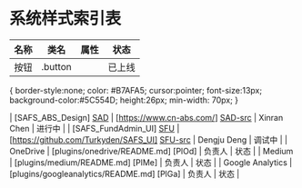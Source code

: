 # 系统样式索引表

| 名称 | 类名 | 属性 | 状态 |
| ------ | ------ | ------ | ------ |
| 按钮 | .button |    | 已上线 |
{
    border-style:none;
    color: #B7AFA5;
    cursor:pointer;
    font-size:13px;
    background-color:#5C554D;
    height:26px;
    min-width: 70px;
} 

| [SAFS_ABS_Design] [SAD] | [https://www.cn-abs.com/] [SAD-src] | Xinran Chen | 进行中 |
| [SAFS_FundAdmin_UI] [SFU] | [https://github.com/Turkyden/SAFS_UI] [SFU-src] | Dengju Deng | 调试中 |
| OneDrive | [plugins/onedrive/README.md] [PlOd] | 负责人 | 状态 |
| Medium | [plugins/medium/README.md] [PlMe] | 负责人 | 状态 |
| Google Analytics | [plugins/googleanalytics/README.md] [PlGa] | 负责人 | 状态 |


[SH]:<http://www.sail-fs.com>
[SH-src]:<https://github.com/Turkyden/SAFS_Homepage_release>

[SAD]:<https://www.cn-abs.com/>
[SAD-src]:<https://www.cn-abs.com/>

[SFU]:<https://turkyden.github.io/SAFS_UI/>
[SFU-src]:<https://github.com/Turkyden/SAFS_UI>
